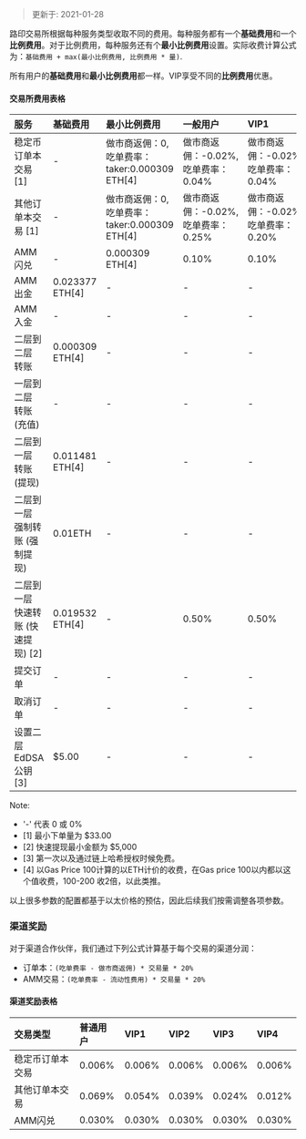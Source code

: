 > 更新于: 2021-01-28


路印交易所根据每种服务类型收取不同的费用。每种服务都有一个**基础费用**和一个**比例费用**。对于比例费用，每种服务还有个**最小比例费用**设置。实际收费计算公式为：`基础费用 + max(最小比例费用, 比例费用 * 量)`.

所有用户的**基础费用**和**最小比例费用**都一样。VIP享受不同的**比例费用**优惠。

#### 交易所费用表格
服务 | 基础费用 | 最小比例费用 | 一般用户 | VIP1 | VIP2 | VIP3 | VIP4
:--- | :--- | :--- | :--- | :--- | :--- | :--- | :---
稳定币订单本交易 [1] | - | 做市商返佣：0, 吃单费率：taker:0.000309 ETH[4] | 做市商返佣：-0.02%, 吃单费率：0.04% | 做市商返佣：-0.02%, 吃单费率：0.04% | 做市商返佣：-0.02%, 吃单费率：0.04% | 做市商返佣：-0.02%, 吃单费率：0.04% | 做市商返佣：-0.02%, 吃单费率：0.04%
其他订单本交易 [1]| - | 做市商返佣：0, 吃单费率：taker:0.000309 ETH[4] | 做市商返佣：-0.02%, 吃单费率：0.25% | 做市商返佣：-0.02%, 吃单费率：0.20% | 做市商返佣：-0.02%, 吃单费率：0.15% | 做市商返佣：-0.02%, 吃单费率：0.10% | 做市商返佣：-0.02%, 吃单费率：0.06%
AMM闪兑 | - | 0.000309 ETH[4] | 0.10% | 0.10% | 0.10% | 0.10% | 0.06%
AMM出金 | 0.023377 ETH[4] | - | - | - | - | - | -
AMM入金 | - | - | - | - | - | - | -
二层到二层 转账 | 0.000309 ETH[4] | - | - | - | - | - | -
一层到二层 转账 (充值) | - | - | - | - | - | - | -
二层到一层 转账 (提现) | 0.011481 ETH[4] | - | - | - | - | - | -
二层到一层 强制转账 (强制提现) | 0.01ETH | - | - | - | - | - | -
二层到一层 快速转账 (快速提现) [2] | 0.019532 ETH[4] | - | 0.50% | 0.50% | 0.50% | 0.50% | 0.50%
提交订单 | - | - | - | - | - | - | -
取消订单 | - | - | - | - | - | - | -
设置二层 EdDSA公钥 [3] | $5.00 | - | - | - | - | - | -

Note:

-  '-' 代表 0 或 0%
- [1] 最小下单量为 $33.00
- [2] 快速提现最小金额为 $5,000
- [3] 第一次以及通过链上哈希授权时候免费。
- [4] 以Gas Price 100计算的以ETH计价的收费，在Gas price 100以内都以这个值收费，100-200 收2倍，以此类推。


以上很多参数的配置都基于以太价格的预估，因此后续我们按需调整各项参数。


### 渠道奖励

对于渠道合作伙伴，我们通过下列公式计算基于每个交易的渠道分润：

- 订单本：`(吃单费率 - 做市商返佣) * 交易量 * 20%`
- AMM交易：`(吃单费率 - 流动性费用) * 交易量 * 20%`

#### 渠道奖励表格
交易类型  | 普通用户 | VIP1 | VIP2 | VIP3 | VIP4
:--- | :--- | :--- | :--- | :--- | :---
稳定币订单本交易 | 0.006% | 0.006%| 0.006% | 0.006% | 0.006%
其他订单本交易 | 0.069% | 0.054% | 0.039% | 0.024% | 0.012%
AMM闪兑 | 0.030%	 |0.030%	 |0.030%	 |0.030%	 |0.030%
